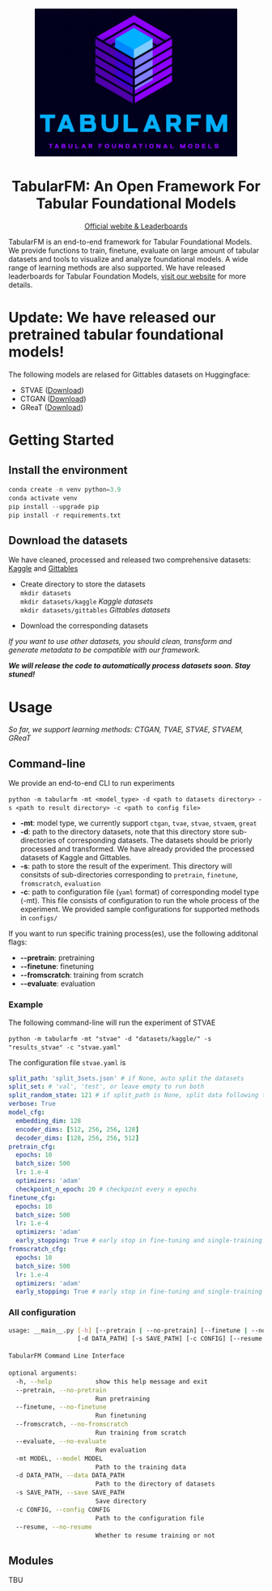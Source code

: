 

<div align="center">
<br/>
<p align="center">
    <img src="logo.jpeg" width=400>
</p>

<h1> TabularFM: An Open Framework For Tabular Foundational Models </h1>

<span><a href="https://tabularfm.github.io" target="_blank">Official webite & Leaderboards</a></span>
</div>

TabularFM is an end-to-end framework for Tabular Foundational Models. We provide functions to train, finetune, evaluate on large amount of tabular datasets and tools to visualize and analyze foundational models. A wide range of learning methods are also supported. We have released leaderboards for Tabular Foundation Models, [visit our website](https://tabularfm.github.io) for more details. 

# Update: We have released our pretrained tabular foundational models!
The following models are relased for Gittables datasets on Huggingface:
* STVAE ([Download](https://huggingface.co/lamthuy/stvae_gittables))
* CTGAN ([Download](https://huggingface.co/lamthuy/ctgan_gittables))
* GReaT ([Download](https://huggingface.co/lamthuy/great_gittables))


# Getting Started

## Install the environment

```python
conda create -n venv python=3.9
conda activate venv
pip install --upgrade pip
pip install -r requirements.txt
```

## Download the datasets
We have cleaned, processed and released two comprehensive datasets: [Kaggle](https://drive.google.com/drive/folders/1HnRTMBbX9kTUiDZ4pjNSWaM5SJLUSULx?usp=drive_link) and [Gittables](https://drive.google.com/file/d/10jBLjilKI5MJ_qXyDKxJFfN9ez9y9ydv/view?usp=drive_link)

* Create directory to store the datasets  
`mkdir datasets`  
`mkdir datasets/kaggle`  *Kaggle datasets*  
`mkdir datasets/gittables` *Gittables datasets*

* Download the corresponding datasets  

*If you want to use other datasets, you should clean, transform and generate metadata to be compatible with our framework.*

***We will release the code to automatically process datasets soon. Stay stuned!***

# Usage

*So far, we support learning methods: CTGAN, TVAE, STVAE, STVAEM, GReaT*

## Command-line
We provide an end-to-end CLI to run experiments  

`python -m tabularfm -mt <model_type> -d <path to datasets directory> -s <path to result directory> -c <path to config file>`  

* **-mt**: model type, we currently support `ctgan`, `tvae`, `stvae`, `stvaem`, `great`
* **-d**: path to the directory datasets, note that this directory store sub-directories of corresponding datasets. The datasets should be priorly processed and transformed. We have already provided the processed datasets of Kaggle and Gittables.
* **-s**: path to store the result of the experiment. This directory will consitsts of sub-directories corresponding to `pretrain`, `finetune`, `fromscratch`, `evaluation`
* **-c**: path to configuration file (`yaml` format) of corresponding model type (-mt). This file consists of configuration to run the whole process of the experiment. We provided sample configurations for supported methods in `configs/`

If you want to run specific training process(es), use the following additonal flags:
* **--pretrain**: pretraining
* **--finetune**: finetuning
* **--fromscratch**: training from scratch
* **--evaluate**: evaluation

### Example

The following command-line will run the experiment of STVAE  

`python -m tabularfm -mt "stvae" -d "datasets/kaggle/" -s "results_stvae" -c "stvae.yaml"`

The configuration file `stvae.yaml` is

```yaml
split_path: 'split_3sets.json' # if None, auto split the datasets
split_set: # 'val', 'test', or leave empty to run both
split_random_state: 121 # if split_path is None, split data following this random state
verbose: True
model_cfg:
  embedding_dim: 128
  encoder_dims: [512, 256, 256, 128]
  decoder_dims: [128, 256, 256, 512]
pretrain_cfg:
  epochs: 10
  batch_size: 500
  lr: 1.e-4
  optimizers: 'adam'
  checkpoint_n_epoch: 20 # checkpoint every n epochs
finetune_cfg:
  epochs: 10
  batch_size: 500
  lr: 1.e-4
  optimizers: 'adam'
  early_stopping: True # early stop in fine-tuning and single-training
fromscratch_cfg:
  epochs: 10
  batch_size: 500
  lr: 1.e-4
  optimizers: 'adam'
  early_stopping: True # early stop in fine-tuning and single-training
```

### All configuration

```bash
usage: __main__.py [-h] [--pretrain | --no-pretrain] [--finetune | --no-finetune] [--fromscratch | --no-fromscratch] [--evaluate | --no-evaluate] [-mt MODEL]
                   [-d DATA_PATH] [-s SAVE_PATH] [-c CONFIG] [--resume | --no-resume]

TabularFM Command Line Interface

optional arguments:
  -h, --help            show this help message and exit
  --pretrain, --no-pretrain
                        Run pretraining
  --finetune, --no-finetune
                        Run finetuning
  --fromscratch, --no-fromscratch
                        Run training from scratch
  --evaluate, --no-evaluate
                        Run evaluation
  -mt MODEL, --model MODEL
                        Path to the training data
  -d DATA_PATH, --data DATA_PATH
                        Path to the directory of datasets
  -s SAVE_PATH, --save SAVE_PATH
                        Save directory
  -c CONFIG, --config CONFIG
                        Path to the configuration file
  --resume, --no-resume
                        Whether to resume training or not
```

## Modules
TBU

